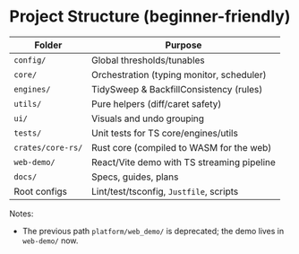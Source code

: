 # Project Structure (beginner-friendly)

| Folder            | Purpose                                    |
| ----------------- | ------------------------------------------ |
| `config/`         | Global thresholds/tunables                 |
| `core/`           | Orchestration (typing monitor, scheduler)  |
| `engines/`        | TidySweep & BackfillConsistency (rules)    |
| `utils/`          | Pure helpers (diff/caret safety)           |
| `ui/`             | Visuals and undo grouping                  |
| `tests/`          | Unit tests for TS core/engines/utils       |
| `crates/core-rs/` | Rust core (compiled to WASM for the web)   |
| `web-demo/`       | React/Vite demo with TS streaming pipeline |
| `docs/`           | Specs, guides, plans                       |
| Root configs      | Lint/test/tsconfig, `Justfile`, scripts    |

Notes:

- The previous path `platform/web_demo/` is deprecated; the demo lives in `web-demo/` now.
